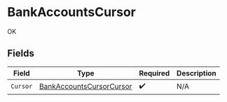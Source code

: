 # BankAccountsCursor

OK


## Fields

| Field                                                                       | Type                                                                        | Required                                                                    | Description                                                                 |
| --------------------------------------------------------------------------- | --------------------------------------------------------------------------- | --------------------------------------------------------------------------- | --------------------------------------------------------------------------- |
| `Cursor`                                                                    | [BankAccountsCursorCursor](../../models/shared/bankaccountscursorcursor.md) | :heavy_check_mark:                                                          | N/A                                                                         |